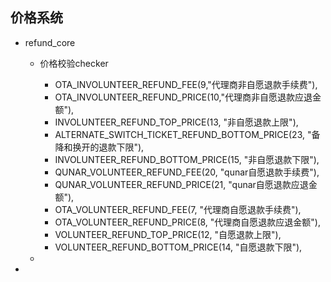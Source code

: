 ## 价格系统
- refund_core
  - 价格校验checker
    - OTA_INVOLUNTEER_REFUND_FEE(9,"代理商非自愿退款手续费"),
    - OTA_INVOLUNTEER_REFUND_PRICE(10,"代理商非自愿退款应退金额"),
    - INVOLUNTEER_REFUND_TOP_PRICE(13, "非自愿退款上限"),
    - ALTERNATE_SWITCH_TICKET_REFUND_BOTTOM_PRICE(23, "备降和换开的退款下限"),
    - INVOLUNTEER_REFUND_BOTTOM_PRICE(15, "非自愿退款下限"),
    - QUNAR_VOLUNTEER_REFUND_FEE(20, "qunar自愿退款手续费"),
    - QUNAR_VOLUNTEER_REFUND_PRICE(21, "qunar自愿退款应退金额"),
    - OTA_VOLUNTEER_REFUND_FEE(7, "代理商自愿退款手续费"),
    - OTA_VOLUNTEER_REFUND_PRICE(8, "代理商自愿退款应退金额"),
    - VOLUNTEER_REFUND_TOP_PRICE(12, "自愿退款上限"),
    - VOLUNTEER_REFUND_BOTTOM_PRICE(14, "自愿退款下限"),


  -

-
